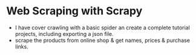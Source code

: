 # Web Scraping with Scrapy
* I have cover crawling with a basic spider an create a complete tutorial projects, including exporting a json file.
* scrape the products from online shop & get names, prices & purchase links.
